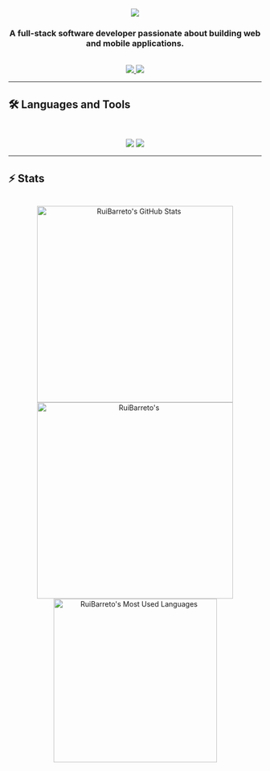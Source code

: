 <h1 align="center">
    <img src="https://readme-typing-svg.herokuapp.com/?font=Inter&size=48&center=true&vCenter=true&width=500&height=70&color=4493F8&duration=4000&lines=Hi+There!+👋;+I'm+Rui+Barreto!;" />
</h1>

<div align="center">
<h3>A full-stack software developer passionate about building web and mobile applications.</h3>
</div>
<br>

<div align="center">
  <a href="mailto:ruibarreto07@outlook.com">
    <img src="https://img.shields.io/badge/Outlook-333333?style=for-the-badge&logo=microsoft-outlook&logoColor=white" />
  </a>
  <a href="https://www.linkedin.com/in/rui-barreto-814071248" target="_blank">
    <img src="https://img.shields.io/badge/LinkedIn-0077B5?style=for-the-badge&logo=linkedin&logoColor=white" target="_blank" />
  </a>
</div>

<hr>

## 🛠️ Languages and Tools

<br>

<p align="center">
  <img src="https://skillicons.dev/icons?i=cs,dotnet,ts,nodejs,express,postgres,mysql" />
  <img src="https://skillicons.dev/icons?i=react,html,css,js,tailwind,jest,docker,git" />
</p>

<hr>

## ⚡️ Stats

<br>

<div align=center>
  <img width=390 src="https://github-readme-stats.vercel.app/api?username=ruib07&theme=transparent&count_private=true&show_icons=true&rank_icon=github&locale=en" alt="RuiBarreto's GitHub Stats" />
  <img width=390 src="https://github-readme-streak-stats.herokuapp.com/?user=ruib07&theme=transparent&count_private=true&border_radius=10&locale=en" alt="RuiBarreto's" />
  <img width=325 src="https://github-readme-stats.vercel.app/api/top-langs?username=ruib07&theme=transparent&layout=donut&hide=css&langs_count=8&border_radius=10&show_icons=true&locale=en" alt="RuiBarreto's Most Used Languages" />
</div>
